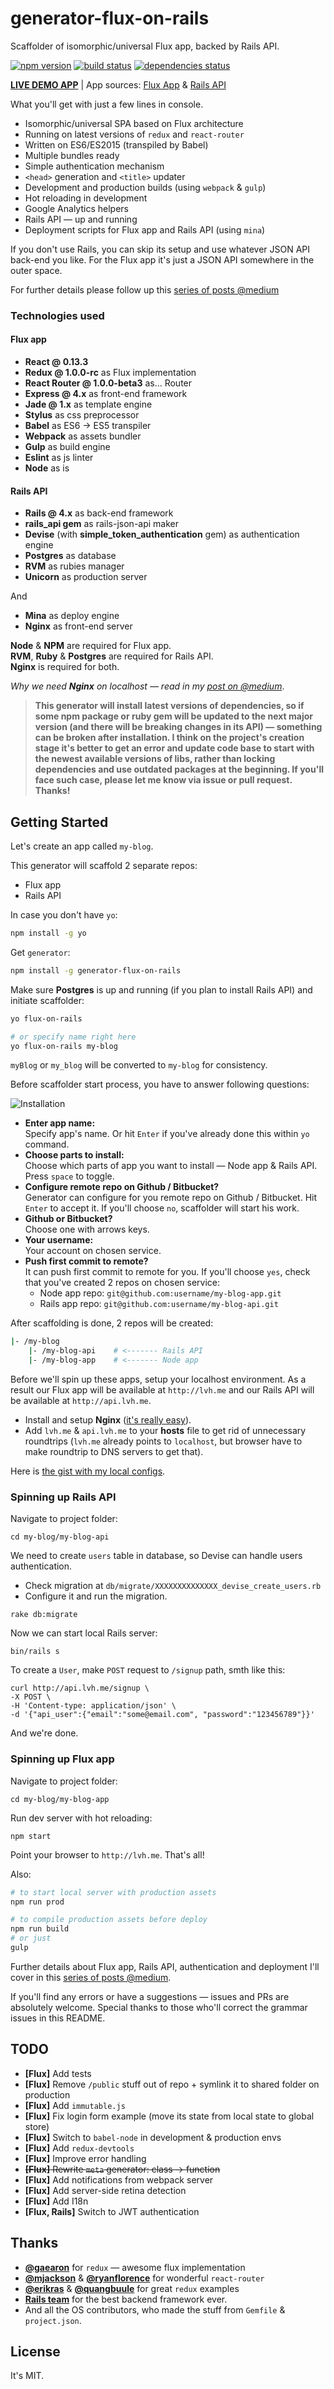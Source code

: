 # generator-flux-on-rails

Scaffolder of isomorphic/universal Flux app, backed by Rails API.

[![npm version](https://img.shields.io/npm/v/generator-flux-on-rails.svg?style=flat-square)](https://www.npmjs.com/package/generator-flux-on-rails)
[![build status](https://img.shields.io/travis/alexfedoseev/generator-flux-on-rails/master.svg?style=flat-square)](https://travis-ci.org/alexfedoseev/generator-flux-on-rails)
[![dependencies status](https://img.shields.io/gemnasium/alexfedoseev/generator-flux-on-rails.svg?style=flat-square)](https://gemnasium.com/alexfedoseev/generator-flux-on-rails) 

[**LIVE DEMO APP**](http://isomorphic-comments.alexfedoseev.com)  |  App sources: [Flux App](https://github.com/alexfedoseev/isomorphic-comments-app) & [Rails API](https://github.com/alexfedoseev/isomorphic-comments-api)  


What you'll get with just a few lines in console.

* Isomorphic/universal SPA based on Flux architecture
* Running on latest versions of `redux` and `react-router`
* Written on ES6/ES2015 (transpiled by Babel)
* Multiple bundles ready
* Simple authentication mechanism
* `<head>` generation and `<title>` updater
* Development and production builds (using `webpack` & `gulp`)
* Hot reloading in development
* Google Analytics helpers
* Rails API — up and running
* Deployment scripts for Flux app and Rails API (using `mina`)

If you don't use Rails, you can skip its setup and use whatever JSON API back-end you like. For the Flux app it's just a JSON API somewhere in the outer space.

For further details please follow up this [series of posts @medium](https://medium.com/@alexfedoseev/isomorphic-react-with-rails-part-i-440754e82a59)  

### Technologies used

#### Flux app

* **React @ 0.13.3**
* **Redux @ 1.0.0-rc** as Flux implementation
* **React Router @ 1.0.0-beta3** as... Router
* **Express @ 4.x** as front-end framework
* **Jade @ 1.x** as template engine
* **Stylus** as css preprocessor
* **Babel** as ES6 -> ES5 transpiler
* **Webpack** as assets bundler
* **Gulp** as build engine
* **Eslint** as js linter
* **Node** as is

#### Rails API

* **Rails @ 4.x** as back-end framework
* **rails_api gem** as rails-json-api maker
* **Devise** (with **simple_token_authentication** gem) as authentication engine
* **Postgres** as database
* **RVM** as rubies manager
* **Unicorn** as production server

And

* **Mina** as deploy engine
* **Nginx** as front-end server

**Node** & **NPM** are required for Flux app.  
**RVM**, **Ruby** & **Postgres** are required for Rails API.  
**Nginx** is required for both.  

_Why we need **Nginx** on localhost — read in my [post on @medium](https://medium.com/@alexfedoseev/isomorphic-react-with-rails-part-i-440754e82a59)_.


> **This generator will install latest versions of dependencies, so if some npm package or ruby gem will be updated to the next major version (and there will be breaking changes in its API) — something can be broken after installation. I think on the project's creation stage it's better to get an error and update code base to start with the newest available versions of libs, rather than locking dependencies and use outdated packages at the beginning. If you'll face such case, please let me know via issue or pull request. Thanks!**


## Getting Started

Let's create an app called `my-blog`.

This generator will scaffold 2 separate repos:

* Flux app
* Rails API

In case you don't have `yo`:

```bash
npm install -g yo
```

Get `generator`:

```bash
npm install -g generator-flux-on-rails
```

Make sure **Postgres** is up and running (if you plan to install Rails API) and initiate scaffolder:

```bash
yo flux-on-rails

# or specify name right here
yo flux-on-rails my-blog
```

`myBlog` or `my_blog` will be converted to `my-blog` for consistency.

Before scaffolder start process, you have to answer following questions:

![Installation](https://cloud.githubusercontent.com/assets/4244251/8851727/fdf2c280-3159-11e5-9754-6d6226fc28dc.png)

* **Enter app name:**  
Specify app's name. Or hit `Enter` if you've already done this within `yo` command.
* **Choose parts to install:**  
Choose which parts of app you want to install — Node app & Rails API. Press `space` to toggle.
* **Configure remote repo on Github / Bitbucket?**  
Generator can configure for you remote repo on Github / Bitbucket. Hit `Enter` to accept it. If you'll choose `no`, scaffolder will start his work.
* **Github or Bitbucket?**  
Choose one with arrows keys.
* **Your username:**  
Your account on chosen service.
* **Push first commit to remote?**  
It can push first commit to remote for you. If you'll choose `yes`, check that you've created 2 repos on chosen service:
  * Node app repo:  `git@github.com:username/my-blog-app.git`
  * Rails app repo: `git@github.com:username/my-blog-api.git`


After scaffolding is done, 2 repos will be created:

```bash
|- /my-blog
    |- /my-blog-api    # <------- Rails API
    |- /my-blog-app    # <------- Node app
```

Before we'll spin up these apps, setup your localhost environment. As a result our Flux app will be available at `http://lvh.me` and our Rails API will be available at `http://api.lvh.me`.

* Install and setup **Nginx** ([it's really easy](https://coderwall.com/p/dgwwuq/installing-nginx-in-mac-os-x-maverick-with-homebrew)).
* Add `lvh.me` & `api.lvh.me` to your **hosts** file to get rid of unnecessary roundtrips (`lvh.me` already points to `localhost`, but browser have to make roundtrip to DNS servers to get that).

Here is [the gist with my local configs](https://gist.github.com/alexfedoseev/43fcaf1975768606458a).

### Spinning up Rails API

Navigate to project folder:

```
cd my-blog/my-blog-api
```

We need to create `users` table in database, so Devise can handle users authentication.

* Check migration at `db/migrate/XXXXXXXXXXXXXX_devise_create_users.rb`
* Configure it and run the migration.

```
rake db:migrate
```

Now we can start local Rails server:

```
bin/rails s
```

To create a `User`, make `POST` request to `/signup` path, smth like this:

```
curl http://api.lvh.me/signup \
-X POST \
-H 'Content-type: application/json' \
-d '{"api_user":{"email":"some@email.com", "password":"123456789"}}'
```

And we're done.

### Spinning up Flux app

Navigate to project folder:

```
cd my-blog/my-blog-app
```

Run dev server with hot reloading:

```
npm start
```

Point your browser to `http://lvh.me`. That's all!

Also:

```bash
# to start local server with production assets
npm run prod

# to compile production assets before deploy
npm run build
# or just
gulp

```

Further details about Flux app, Rails API, authentication and deployment I'll cover in this [series of posts @medium](https://medium.com/@alexfedoseev/isomorphic-react-with-rails-part-i-440754e82a59).

If you'll find any errors or have a suggestions — issues and PRs are absolutely welcome.
Special thanks to those who'll correct the grammar issues in this README.


## TODO

* **[Flux]** Add tests
* **[Flux]** Remove `/public` stuff out of repo + symlink it to shared folder on production
* **[Flux]** Add `immutable.js`
* **[Flux]** Fix login form example (move its state from local state to global store)
* **[Flux]** Switch to `babel-node` in development & production envs
* **[Flux]** Add `redux-devtools`
* **[Flux]** Improve error handling
* ~~**[Flux]** Rewrite `meta` generator: class -> function~~
* **[Flux]** Add notifications from webpack server
* **[Flux]** Add server-side retina detection
* **[Flux]** Add I18n
* **[Flux, Rails]** Switch to JWT authentication

## Thanks

* [**@gaearon**](https://github.com/gaearon) for `redux` — awesome flux implementation
* [**@mjackson**](https://github.com/mjackson) & [**@ryanflorence**](https://github.com/ryanflorence) for wonderful `react-router`
* [**@erikras**](https://github.com/erikras) & [**@quangbuule**](https://github.com/quangbuule) for great `redux` examples
* [**Rails team**](https://github.com/rails) for the best backend framework ever.
* And all the OS contributors, who made the stuff from `Gemfile` & `project.json`.

## License

It's MIT.
